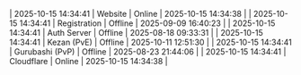 | 2025-10-15 14:34:41 | Website | Online | 2025-10-15 14:34:38 |
| 2025-10-15 14:34:41 | Registration | Offline | 2025-09-09 16:40:23 |
| 2025-10-15 14:34:41 | Auth Server | Offline | 2025-08-18 09:33:31 |
| 2025-10-15 14:34:41 | Kezan (PvE) | Offline | 2025-10-11 12:51:30 |
| 2025-10-15 14:34:41 | Gurubashi (PvP) | Offline | 2025-08-23 21:44:06 |
| 2025-10-15 14:34:41 | Cloudflare | Online | 2025-10-15 14:34:38 |

